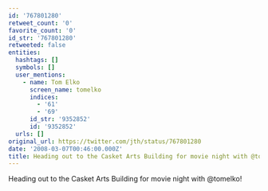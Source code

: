 ```yaml
---
id: '767801280'
retweet_count: '0'
favorite_count: '0'
id_str: '767801280'
retweeted: false
entities:
  hashtags: []
  symbols: []
  user_mentions:
    - name: Tom Elko
      screen_name: tomelko
      indices:
        - '61'
        - '69'
      id_str: '9352852'
      id: '9352852'
  urls: []
original_url: https://twitter.com/jth/status/767801280
date: '2008-03-07T00:46:00.000Z'
title: Heading out to the Casket Arts Building for movie night with @tomelko!
---
```


Heading out to the Casket Arts Building for movie night with @tomelko!
